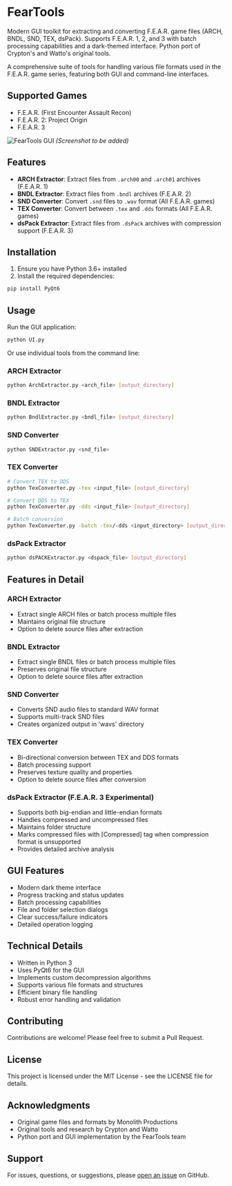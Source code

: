 # FearTools

Modern GUI toolkit for extracting and converting F.E.A.R. game files (ARCH, BNDL, SND, TEX, dsPack). Supports F.E.A.R. 1, 2, and 3 with batch processing capabilities and a dark-themed interface. Python port of Crypton's and Watto's original tools.

A comprehensive suite of tools for handling various file formats used in the F.E.A.R. game series, featuring both GUI and command-line interfaces.

## Supported Games

- F.E.A.R. (First Encounter Assault Recon)
- F.E.A.R. 2: Project Origin
- F.E.A.R. 3

![FearTools GUI](screenshots/gui.png) *(Screenshot to be added)*

## Features

- **ARCH Extractor**: Extract files from `.arch00` and `.arch01` archives (F.E.A.R. 1)
- **BNDL Extractor**: Extract files from `.bndl` archives (F.E.A.R. 2)
- **SND Converter**: Convert `.snd` files to `.wav` format (All F.E.A.R. games)
- **TEX Converter**: Convert between `.tex` and `.dds` formats (All F.E.A.R. games)
- **dsPack Extractor**: Extract files from `.dsPack` archives with compression support (F.E.A.R. 3)

## Installation

1. Ensure you have Python 3.6+ installed
2. Install the required dependencies:
```bash
pip install PyQt6
```

## Usage

Run the GUI application:
```bash
python UI.py
```

Or use individual tools from the command line:

### ARCH Extractor
```bash
python ArchExtractor.py <arch_file> [output_directory]
```

### BNDL Extractor
```bash
python BndlExtractor.py <bndl_file> [output_directory]
```

### SND Converter
```bash
python SNDExtractor.py <snd_file>
```

### TEX Converter
```bash
# Convert TEX to DDS
python TexConverter.py -tex <input_file> [output_directory]

# Convert DDS to TEX
python TexConverter.py -dds <input_file> [output_directory]

# Batch conversion
python TexConverter.py -batch -tex/-dds <input_directory> [output_directory]
```

### dsPack Extractor
```bash
python dsPACKExtractor.py <dspack_file> [output_directory]
```

## Features in Detail

### ARCH Extractor
- Extract single ARCH files or batch process multiple files
- Maintains original file structure
- Option to delete source files after extraction

### BNDL Extractor
- Extract single BNDL files or batch process multiple files
- Preserves original file structure
- Option to delete source files after extraction

### SND Converter
- Converts SND audio files to standard WAV format
- Supports multi-track SND files
- Creates organized output in 'wavs' directory

### TEX Converter
- Bi-directional conversion between TEX and DDS formats
- Batch processing support
- Preserves texture quality and properties
- Option to delete source files after conversion

### dsPack Extractor (F.E.A.R. 3 Experimental)
- Supports both big-endian and little-endian formats
- Handles compressed and uncompressed files
- Maintains folder structure
- Marks compressed files with [Compressed] tag when compression format is unsupported
- Provides detailed archive analysis

## GUI Features

- Modern dark theme interface
- Progress tracking and status updates
- Batch processing capabilities
- File and folder selection dialogs
- Clear success/failure indicators
- Detailed operation logging

## Technical Details

- Written in Python 3
- Uses PyQt6 for the GUI
- Implements custom decompression algorithms
- Supports various file formats and structures
- Efficient binary file handling
- Robust error handling and validation

## Contributing

Contributions are welcome! Please feel free to submit a Pull Request.

## License

This project is licensed under the MIT License - see the LICENSE file for details.

## Acknowledgments

- Original game files and formats by Monolith Productions
- Original tools and research by Crypton and Watto
- Python port and GUI implementation by the FearTools team

## Support

For issues, questions, or suggestions, please [open an issue](https://github.com/yourusername/FearTools/issues) on GitHub. 